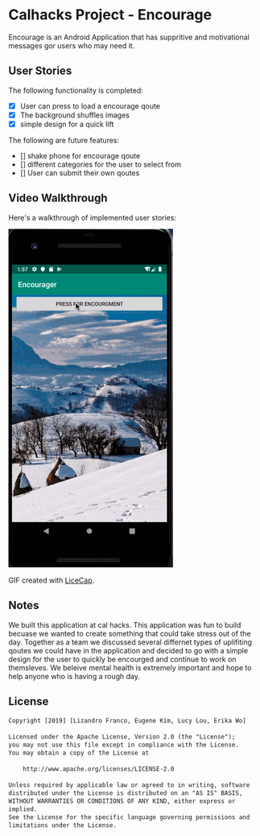 # Calhacks Project - Encourage

Encourage is an Android Application that has suppritive and motivational messages gor users who may need it.

## User Stories

The following functionality is completed:

- [x] User can press to load a encourage qoute
- [x] The background shuffles images
- [x] simple design for a quick lift

The following are future features:

- [] shake phone for encourage qoute
- [] different categories for the user to select from
- [] User can submit their own qoutes


## Video Walkthrough

Here's a walkthrough of implemented user stories:

<img src='https://github.com/lizandrof273/calhacks-encourager/blob/master/Encourager.gif' width='' alt='Video Walkthrough' />

GIF created with [LiceCap](http://www.cockos.com/licecap/).



## Notes

We built this application at cal hacks. This application was fun to build becuase we wanted to create something that could take stress out of the day. Together as a team we discussed several differnet types of uplifiting qoutes we could have in the application and decided to go with a simple design for the user to quickly be encourged and continue to work on themsleves. We beleive mental health is extremely important and hope to help anyone who is having a rough day.

## License

    Copyright [2019] [Lizandro Franco, Eugene Kim, Lucy Lou, Erika Wo]

    Licensed under the Apache License, Version 2.0 (the "License");
    you may not use this file except in compliance with the License.
    You may obtain a copy of the License at

        http://www.apache.org/licenses/LICENSE-2.0

    Unless required by applicable law or agreed to in writing, software
    distributed under the License is distributed on an "AS IS" BASIS,
    WITHOUT WARRANTIES OR CONDITIONS OF ANY KIND, either express or implied.
    See the License for the specific language governing permissions and
    limitations under the License.
